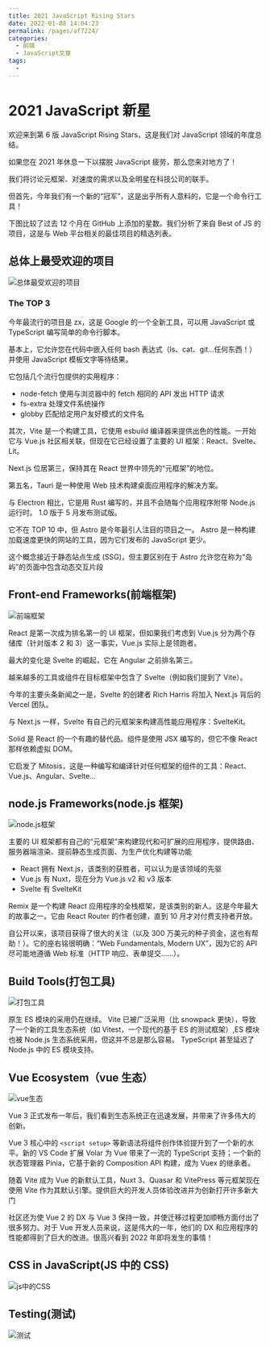 ```yaml
---
title: 2021 JavaScript Rising Stars
date: 2022-01-08 14:04:23
permalink: /pages/af7224/
categories:
  - 前端
  - JavaScript文章
tags:
  -
---
```


# 2021 JavaScript 新星

欢迎来到第 6 版 JavaScript Rising Stars，这是我们对 JavaScript 领域的年度总结。

如果您在 2021 年休息一下以摆脱 JavaScript 疲劳，那么您来对地方了！

我们将讨论元框架、对速度的需求以及全明星在科技公司的联手。

但首先，今年我们有一个新的“冠军”，这是出乎所有人意料的，它是一个命令行工具！

下图比较了过去 12 个月在 GitHub 上添加的星数。我们分析了来自 Best of JS 的项目，这是与 Web 平台相关的最佳项目的精选列表。

## 总体上最受欢迎的项目

![总体最受欢迎的项目](https://edu-guli-oss1.oss-cn-beijing.aliyuncs.com/blog/Most%20Popular%20Projects%20Overall.png)

### The TOP 3

今年最流行的项目是 zx，这是 Google 的一个全新工具，可以用 JavaScript 或 TypeScript 编写简单的命令行脚本。

基本上，它允许您在代码中嵌入任何 bash 表达式（ls、cat、git...任何东西！）并使用 JavaScript 模板文字等待结果。

它包括几个流行包提供的实用程序：

- node-fetch 使用与浏览器中的 fetch 相同的 API 发出 HTTP 请求
- fs-extra 处理文件系统操作
- globby 匹配给定用户友好模式的文件名

其次，Vite 是一个构建工具，它使用 esbuild 编译器来提供出色的性能。一开始它与 Vue.js 社区相关联，但现在它已经设置了主要的 UI 框架：React、Svelte、Lit。

Next.js 位居第三，保持其在 React 世界中领先的“元框架”的地位。

第五名，Tauri 是一种使用 Web 技术构建桌面应用程序的解决方案。

与 Electron 相比，它是用 Rust 编写的，并且不会随每个应用程序附带 Node.js 运行时。 1.0 版于 5 月发布测试版。

它不在 TOP 10 中，但 Astro 是今年最引人注目的项目之一。 Astro 是一种构建加载速度更快的网站的工具，因为它们发布的 JavaScript 更少。

这个概念接近于静态站点生成 (SSG)，但主要区别在于 Astro 允许您在称为“岛屿”的页面中包含动态交互片段

## Front-end Frameworks(前端框架)

![前端框架](https://edu-guli-oss1.oss-cn-beijing.aliyuncs.com/blog/Front%20-end%20Frameworks.png)

React 是第一次成为排名第一的 UI 框架，但如果我们考虑到 Vue.js 分为两个存储库（针对版本 2 和 3）这一事实，Vue.js 实际上是领跑者。

最大的变化是 Svelte 的崛起，它在 Angular 之前排名第三。

越来越多的工具或组件在目标框架中包含了 Svelte（例如我们提到了 Vite）。

今年的主要头条新闻之一是，Svelte 的创建者 Rich Harris 将加入 Next.js 背后的 Vercel 团队。

与 Next.js 一样，Svelte 有自己的元框架来构建高性能应用程序：SvelteKit。

Solid 是 React 的一个有趣的替代品。组件是使用 JSX 编写的，但它不像 React 那样依赖虚拟 DOM。

它启发了 Mitosis，这是一种编写和编译针对任何框架的组件的工具：React、Vue.js、Angular、Svelte...

## node.js Frameworks(node.js 框架)

![node.js框架](https://edu-guli-oss1.oss-cn-beijing.aliyuncs.com/blog/Node.js%20Frameworks.png)

主要的 UI 框架都有自己的“元框架”来构建现代和可扩展的应用程序，提供路由、服务器端渲染、提前静态生成页面、为生产优化构建等功能

- React 拥有 Next.js，该类别的获胜者，可以认为是该领域的先驱
- Vue.js 有 Nuxt，现在分为 Vue.js v2 和 v3 版本
- Svelte 有 SvelteKit

Remix 是一个构建 React 应用程序的全栈框架，是该类别的新人。这是今年最大的故事之一。它由 React Router 的作者创建，直到 10 月才对付费支持者开放。

自公开以来，该项目获得了很大的关注（以及 300 万美元的种子资金，这也有帮助！）。它的座右铭很明确：“Web Fundamentals, Modern UX”，因为它的 API 尽可能地遵循 Web 标准（HTTP 响应、表单提交......）。

## Build Tools(打包工具)

![打包工具](https://edu-guli-oss1.oss-cn-beijing.aliyuncs.com/blog/Build%20Tools.png)

原生 ES 模块的采用仍在继续。 Vite 已被广泛采用（比 snowpack 更快），导致了一个新的工具生态系统（如 Vitest，一个现代的基于 ES 的测试框架）,ES 模块也被 Node.js 生态系统采用，但这并不总是那么容易。 TypeScript 甚至延迟了 Node.js 中的 ES 模块支持。

## Vue Ecosystem（vue 生态）

![vue生态](https://edu-guli-oss1.oss-cn-beijing.aliyuncs.com/blog/vue%20ecosystem.png)

Vue 3 正式发布一年后，我们看到生态系统正在迅速发展，并带来了许多伟大的创新。

Vue 3 核心中的 `<script setup>` 等新语法将组件创作体验提升到了一个新的水平。新的 VS Code 扩展 Volar 为 Vue 带来了一流的 TypeScript 支持；一个新的状态管理器 Pinia，它基于新的 Composition API 构建，成为 Vuex 的继承者。

随着 Vite 成为 Vue 的新默认工具，Nuxt 3、Quasar 和 VitePress 等元框架现在使用 Vite 作为其默认引擎。提供巨大的开发人员体验改进并为创新打开许多新大门

社区还为使 Vue 2 的 DX 与 Vue 3 保持一致，并使迁移过程更加顺畅方面付出了很多努力。对于 Vue 开发人员来说，这是伟大的一年，他们的 DX 和应用程序的性能都得到了巨大的改进。很高兴看到 2022 年即将发生的事情！

## CSS in JavaScript(JS 中的 CSS)

![js中的CSS](https://edu-guli-oss1.oss-cn-beijing.aliyuncs.com/blog/CSS%20in%20JavaScript.png)

## Testing(测试)

![测试](https://edu-guli-oss1.oss-cn-beijing.aliyuncs.com/blog/Testing.png)
